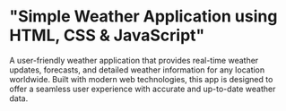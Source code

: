 # "Simple Weather Application using HTML, CSS &amp; JavaScript"


A user-friendly weather application that provides real-time weather updates, forecasts, and detailed weather information for any location worldwide. Built with modern web technologies, this app is designed to offer a seamless user experience with accurate and up-to-date weather data.

